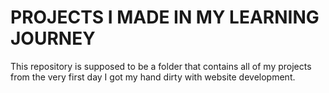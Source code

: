 # PROJECTS I MADE IN MY LEARNING JOURNEY

This repository is supposed to be a folder that contains all of my projects from the very first day I got my hand dirty with website development.
